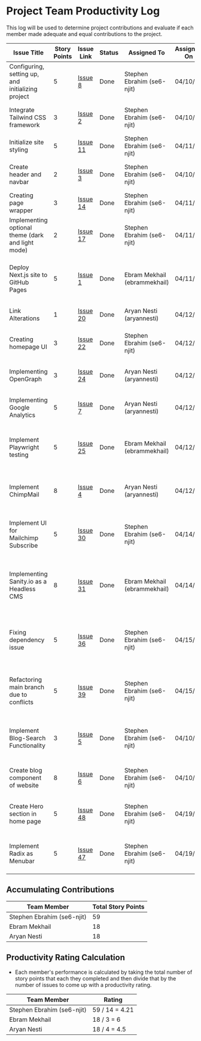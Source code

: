 # Project Team Productivity Log

This log will be used to determine project contributions and evaluate if each
member made adequate and equal contributions to the project.

| Issue Title                                       | Story Points | Issue Link                                                             | Status | Assigned To                  | Assigned On | Completed On | Category         | Status Notes                                                           |
| ------------------------------------------------- | ------------ | ---------------------------------------------------------------------- | ------ | ---------------------------- | ----------- | ------------ | ---------------- | ---------------------------------------------------------------------- |
| Configuring, setting up, and initializing project | 5            | [Issue 8](https://github.com/NJIT-WIS/project-2-is-219-sea/issues/8)   | Done   | Stephen Ebrahim (se6-njit)   | 04/10/23    | 4/11/23      | documentation    | finsihed setting up project                                            |
| Integrate Tailwind CSS framework                  | 3            | [Issue 2](https://github.com/NJIT-WIS/project-2-is-219-sea/issues/2)   | Done   | Stephen Ebrahim (se6-njit)   | 04/10/23    | 4/11/23      | user story       | configured and completed integration                                   |
| Initialize site styling                           | 5            | [Issue 11](https://github.com/NJIT-WIS/project-2-is-219-sea/issues/11) | Done   | Stephen Ebrahim (se6-njit)   | 04/11/23    | 4/11/23      | user story       | completed styling and \_doc, \_app                                     |
| Create header and navbar                          | 2            | [Issue 3](https://github.com/NJIT-WIS/project-2-is-219-sea/issues/3)   | Done   | Stephen Ebrahim (se6-njit)   | 04/10/23    | 4/11/23      | user story       | completed initial draft of navbar and header                           |
| Creating page wrapper                             | 3            | [Issue 14](https://github.com/NJIT-WIS/project-2-is-219-sea/issues/14) | Done   | Stephen Ebrahim (se6-njit)   | 04/11/23    | 4/11/23      | user story       | completed page wrapper                                                 |
| Implementing optional theme (dark and light mode) | 2            | [Issue 17](https://github.com/NJIT-WIS/project-2-is-219-sea/issues/17) | Done   | Stephen Ebrahim (se6-njit)   | 04/11/23    | 4/11/23      | user story       | configured tailwindcss to include light and dark themes                |
| Deploy Next.js site to GitHub Pages               | 5            | [Issue 1](https://github.com/NJIT-WIS/project-2-is-219-sea/issues/1)   | Done   | Ebram Mekhail (ebrammekhail) | 04/11/23    | 4/12/23      | devops           | fixed the yml file to automatically deploy main branch to github pages |
| Link Alterations                                  | 1            | [Issue 20](https://github.com/NJIT-WIS/project-2-is-219-sea/issues/20) | Done   | Aryan Nesti (aryannesti)     | 04/12/23    | 4/12/23      | bug Fix          | fixed the image on the main page                                       |
| Creating homepage UI                              | 3            | [Issue 22](https://github.com/NJIT-WIS/project-2-is-219-sea/issues/22) | Done   | Stephen Ebrahim (se6-njit)   | 04/12/23    | 4/12/23      | user story       | completed draft of homepage UI                                         |
| Implementing OpenGraph                            | 3            | [Issue 24](https://github.com/NJIT-WIS/project-2-is-219-sea/issues/24) | Done   | Aryan Nesti (aryannesti)     | 04/12/23    | 4/12/23      | user story       | added Meta Tags for twitter and OpenGraph                              |
| Implementing Google Analytics                     | 5            | [Issue 7](https://github.com/NJIT-WIS/project-2-is-219-sea/issues/7)   | Done   | Aryan Nesti (aryannesti)     | 04/12/23    | 4/12/23      | user story       | added script tags for google analytics                                 |
| Implement Playwright testing                      | 5            | [Issue 25](https://github.com/NJIT-WIS/project-2-is-219-sea/issues/25) | Done   | Ebram Mekhail (ebrammekhail) | 04/12/23    | 4/13/23      | devops           | fixed the yml file to automatically using playwright to test the code  |
| Implement ChimpMail                               | 8            | [Issue 4](https://github.com/NJIT-WIS/project-2-is-219-sea/issues/4)   | Done   | Aryan Nesti (aryannesti)     | 04/12/23    | 4/13/23      | user story       | users can subscribe to newsletter sent by ChimpMail                    |
| Implement UI for Mailchimp Subscribe              | 5            | [Issue 30](https://github.com/NJIT-WIS/project-2-is-219-sea/issues/30) | Done   | Stephen Ebrahim (se6-njit)   | 04/14/23    | 4/14/23      | user story       | created modal component and validation for subscribing                 |
| Implementing Sanity.io as a Headless CMS          | 8            | [Issue 31](https://github.com/NJIT-WIS/project-2-is-219-sea/issues/31) | Done   | Ebram Mekhail (ebrammekhail) | 04/14/23    | 4/14/23      | user story       | Using Sanity.io as a headless CMS to manage and post content to Blogs  |
| Fixing dependency issue                           | 5            | [Issue 36](https://github.com/NJIT-WIS/project-2-is-219-sea/issues/36) | Done   | Stephen Ebrahim (se6-njit)   | 04/15/23    | 4/15/23      | bug fix          | Fixed dependency issue by using a different package for snackbar ui    |
| Refactoring main branch due to conflicts          | 5            | [Issue 39](https://github.com/NJIT-WIS/project-2-is-219-sea/issues/39) | Done   | Stephen Ebrahim (se6-njit)   | 04/15/23    | 4/15/23      | bug fix & devops | Refactored some code in order to fix dependency issues and conflict    |
| Implement Blog-Search Functionality               | 3            | [Issue 5](https://github.com/NJIT-WIS/project-2-is-219-sea/issues/5)   | Done   | Stephen Ebrahim (se6-njit)   | 04/10/23    | 4/15/23      | user story       | Completed search functionality use blog content, title, author, etc.   |
| Create blog component of website                  | 8            | [Issue 6](https://github.com/NJIT-WIS/project-2-is-219-sea/issues/6)   | Done   | Stephen Ebrahim (se6-njit)   | 04/10/23    | 4/15/23      | user story       | Completed entire blog component of website                             |
| Create Hero section in home page                  | 5            | [Issue 48](https://github.com/NJIT-WIS/project-2-is-219-sea/issues/48) | Done   | Stephen Ebrahim (se6-njit)   | 04/19/23    | 4/25/23      | user story       | Fixed home page of website and added Hero section                      |
| Implement Radix as Menubar                        | 5            | [Issue 47](https://github.com/NJIT-WIS/project-2-is-219-sea/issues/47) | Done   | Stephen Ebrahim (se6-njit)   | 04/19/23    | 4/26/23      | user story       | Changed all of navbars (regular and responsive) to use Radix           |


## Accumulating Contributions

| Team Member                | Total Story Points |
| -------------------------- | ------------------ |
| Stephen Ebrahim (se6-njit) | 59                 |
| Ebram Mekhail              | 18                 |
| Aryan Nesti                | 18                 |

## Productivity Rating Calculation

- Each member's performance is calculated by taking the total number of story
  points that each they completed and then divide that by the number of issues
  to come up with a productivity rating.

| Team Member                | Rating         |
| -------------------------- | -------------- |
| Stephen Ebrahim (se6-njit) | 59 / 14 = 4.21 |
| Ebram Mekhail              | 18 / 3 = 6     |
| Aryan Nesti                | 18 / 4 = 4.5   |
